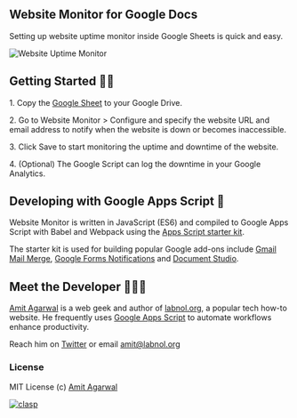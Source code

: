 ## Website Monitor for Google Docs

Setting up website uptime monitor inside Google Sheets is quick and easy.

![Website Uptime Monitor](https://www.labnol.org/media/website-monitor.png)

## Getting Started 🏃🏼

1\. Copy the [Google Sheet](http://bit.ly/Website-Monitor) to your Google Drive.

2\. Go to Website Monitor > Configure and specify the website URL and email address to notify when the website is down or becomes inaccessible.

3\. Click Save to start monitoring the uptime and downtime of the website.

4\. (Optional) The Google Script can log the downtime in your Google Analytics.

## Developing with Google Apps Script 🚀

Website Monitor is written in JavaScript (ES6) and compiled to Google Apps Script with Babel and Webpack using the [Apps Script starter kit](https://github.com/labnol/apps-script-starter).

The starter kit is used for building popular Google add-ons include [Gmail Mail Merge](https://chrome.google.com/webstore/detail/mail-merge-with-attachmen/nifmcbjailaccmombpjjpijjbfoicppp), [Google Forms Notifications](https://chrome.google.com/webstore/detail/email-notifications-for-f/acknfdkglemcidajjmehljifccmflhkm) and [Document Studio](https://chrome.google.com/webstore/detail/document-studio/nhgeilcelhkmajkfgmgldbinmgjjajlb).

## Meet the Developer 👨🏼‍💻

[Amit Agarwal](https://digitalinspiration.com/google-developer) is a web geek and author of [labnol.org](https://www.labnol.org/), a popular tech how-to website. He frequently uses [Google Apps Script](https://ctrlq.org/) to automate workflows enhance productivity. 

Reach him on [Twitter](https://twitter.com/labnol) or email amit@labnol.org

### License

MIT License (c) [Amit Agarwal](https://digitalinspiration.com/google-developer)

[![clasp](https://img.shields.io/badge/built%20with-clasp-4285f4.svg)](https://github.com/google/clasp)
